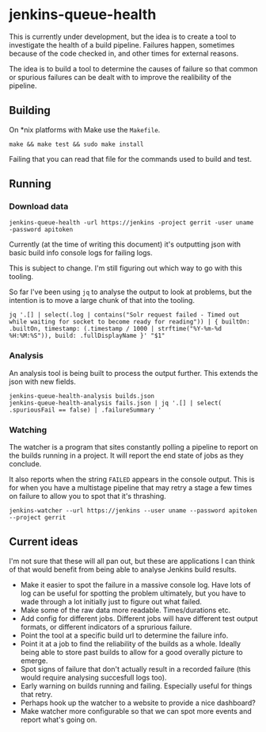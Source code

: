 # jenkins-queue-health

This is currently under development, but the idea is to create a tool to
investigate the health of a build pipeline.  Failures happen, sometimes
because of the code checked in, and other times for external reasons.

The idea is to build a tool to determine the causes of failure so that
common or spurious failures can be dealt with to improve the realibility
of the pipeline.

## Building

On \*nix platforms with Make use the `Makefile`.

```
make && make test && sudo make install
```

Failing that you can read that file for the commands used to build and test.

## Running


### Download data

```
jenkins-queue-health -url https://jenkins -project gerrit -user uname -password apitoken
```

Currently (at the time of writing this document) it's outputting json with
basic build info console logs for failing logs.

This is subject to change.  I'm still figuring out which way to go with this
tooling.

So far I've been using `jq` to analyse the output to look at problems, but the
intention is to move a large chunk of that into the tooling.

```
jq '.[] | select(.log | contains("Solr request failed - Timed out while waiting for socket to become ready for reading")) | { builtOn: .builtOn, timestamp: (.timestamp / 1000 | strftime("%Y-%m-%d %H:%M:%S")), build: .fullDisplayName }' "$1"
```

### Analysis

An analysis tool is being built to process the output further.  This extends
the json with new fields.

```
jenkins-queue-health-analysis builds.json
jenkins-queue-health-analysis fails.json | jq '.[] | select( .spuriousFail == false) | .failureSummary '

```

### Watching

The watcher is a program that sites constantly polling a pipeline to report on
the builds running in a project.  It will report the end state of jobs as they
conclude.

It also reports when the string `FAILED` appears in the console output.  This
is for when you have a multistage pipeline that may retry a stage a few times
on failure to allow you to spot that it's thrashing.

```
jenkins-watcher --url https://jenkins --user uname --password apitoken --project gerrit
```

## Current ideas

I'm not sure that these will all pan out, but these are applications I can
think of that would benefit from being able to analyse Jenkins build results.

* Make it easier to spot the failure in a massive console log.  Have lots of
  log can be useful for spotting the problem ultimately, but you have to wade
  through a lot initially just to figure out what failed.
* Make some of the raw data more readable.  Times/durations etc.
* Add config for different jobs.  Different jobs will have different test
  output formats, or different indicators of a sprurious failure.
* Point the tool at a specific build url to determine the failure info.
* Point it at a job to find the reliability of the builds as a whole.  Ideally
  being able to store past builds to allow for a good overally picture to
  emerge.
* Spot signs of failure that don't actually result in a recorded failure (this
  would require analysing succesfull logs too).
* Early warning on builds running and failing.  Especially useful for things
  that retry.
* Perhaps hook up the watcher to a website to provide a nice dashboard?
* Make watcher more configurable so that we can spot more events and report
  what's going on.
